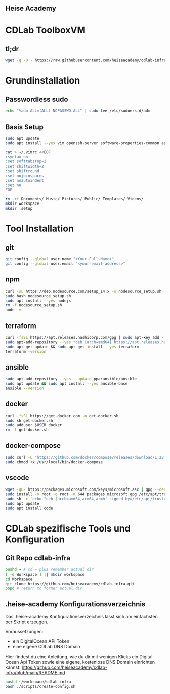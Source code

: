 ## Heise Academy
# CDLab ToolboxVM
## tl;dr
```bash
wget -q -O - https://raw.githubusercontent.com/heiseacademy/cdlab-infra/main/toolboxvm/install.sh | bash
```
# Grundinstallation
## Passwordless sudo
```bash
echo "%adm ALL=(ALL) NOPASSWD:ALL" | sudo tee /etc/sudoers.d/adm
```
## Basis Setup
```bash
sudo apt update
sudo apt install --yes vim openssh-server software-properties-common apt-transport-https ca-certificates curl gnupg lsb-release git build-essential

cat > ~/.vimrc <<EOF
:syntax on
:set softtabstop=2
:set shiftwidth=2
:set shiftround
:set nojoinspaces
:set noautoindent
:set nu
EOF

rm -rf Documents/ Music/ Pictures/ Public/ Templates/ Videos/
mkdir workspace
mkdir .setup
```
# Tool Installation 

## git
```bash
git config --global user.name "<Your-Full-Name>"
git config --global user.email "<your-email-address>"
```
## npm
```bash
curl -sL https://deb.nodesource.com/setup_14.x -o nodesource_setup.sh
sudo bash nodesource_setup.sh
sudo apt install --yes nodejs
rm -f nodesource_setup.sh
node -v
```
## terraform
```bash
curl -fsSL https://apt.releases.hashicorp.com/gpg | sudo apt-key add -
sudo apt-add-repository --yes "deb [arch=amd64] https://apt.releases.hashicorp.com $(lsb_release -cs) main"
sudo apt-get update && sudo apt-get install --yes terraform
terraform -version
```
## ansible
```bash
sudo apt-add-repository --yes --update ppa:ansible/ansible
sudo apt update && sudo apt install --yes ansible-base
ansible --version
```
## docker
```bash
curl -fsSL https://get.docker.com -o get-docker.sh
sudo sh get-docker.sh
sudo adduser $USER docker
rm -f get-docker.sh
```
## docker-compose
```bash
sudo curl -L "https://github.com/docker/compose/releases/download/1.28.5/docker-compose-$(uname -s)-$(uname -m)" -o /usr/local/bin/docker-compose
sudo chmod +x /usr/local/bin/docker-compose
```

## vscode
```bash
wget -qO- https://packages.microsoft.com/keys/microsoft.asc | gpg --dearmor > packages.microsoft.gpg
sudo install -o root -g root -m 644 packages.microsoft.gpg /etc/apt/trusted.gpg.d/
sudo sh -c 'echo "deb [arch=amd64,arm64,armhf signed-by=/etc/apt/trusted.gpg.d/packages.microsoft.gpg] https://packages.microsoft.com/repos/code stable main" > /etc/apt/sources.list.d/vscode.list'
sudo apt update
sudo apt install code
```
# CDLab spezifische Tools und Konfiguration
## Git Repo cdlab-infra
```bash
pushd ~ # cd ~ plus remember actual dir
[ -d Workspace ] || mkdir workspace
cd Workspace
git clone https://github.com/heiseacademy/cdlab-infra.git
popd # return to former actual dir
```
## .heise-academy Konfigurationsverzeichnis
Das .heise-academy Konfigurationsverzeichnis lässt sich am einfachsten per Skript erzeugen.

Voraussetzungen:
* ein DigitalOcean API Token
* eine eigene CDLab DNS Domain 

Hier findest du eine Anleitung, wie du dir mit wenigen Klicks ein Digital Ocean Api Token sowie eine eigene, kostenlose DNS Domain einrichten kannst: https://github.com/heiseacademy/cdlab-infra/blob/main/README.md

```bash
pushd ~/workspace/cdlab-infra
bash ./scripts/create-config.sh
```